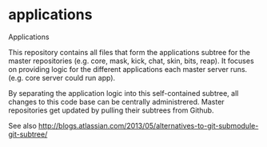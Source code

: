 # applications
Applications

This repository contains all files that form the applications subtree for the master repositories (e.g. core, mask, kick, chat, skin, bits, reap). It focuses on providing logic for the different applications each master server runs. (e.g. core server could run app).

By separating the application logic into this self-contained subtree, all changes to this code base can be centrally administrered. Master repositories get updated by pulling their subtrees from Github.

See also http://blogs.atlassian.com/2013/05/alternatives-to-git-submodule-git-subtree/
